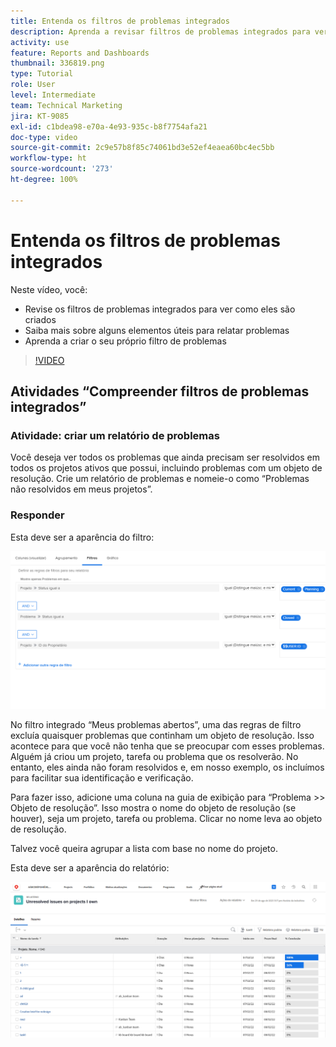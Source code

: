 ```yaml
---
title: Entenda os filtros de problemas integrados
description: Aprenda a revisar filtros de problemas integrados para ver como eles são criados e crie seu próprio filtro de problemas no Workfront.
activity: use
feature: Reports and Dashboards
thumbnail: 336819.png
type: Tutorial
role: User
level: Intermediate
team: Technical Marketing
jira: KT-9085
exl-id: c1bdea98-e70a-4e93-935c-b8f7754afa21
doc-type: video
source-git-commit: 2c9e57b8f85c74061bd3e52ef4eaea60bc4ec5bb
workflow-type: ht
source-wordcount: '273'
ht-degree: 100%

---
```


# Entenda os filtros de problemas integrados

Neste vídeo, você:

* Revise os filtros de problemas integrados para ver como eles são criados
* Saiba mais sobre alguns elementos úteis para relatar problemas
* Aprenda a criar o seu próprio filtro de problemas

>[!VIDEO](https://video.tv.adobe.com/v/3413831/?quality=12&learn=on&captions=por_br)


## Atividades “Compreender filtros de problemas integrados”


### Atividade: criar um relatório de problemas

Você deseja ver todos os problemas que ainda precisam ser resolvidos em todos os projetos ativos que possui, incluindo problemas com um objeto de resolução. Crie um relatório de problemas e nomeie-o como “Problemas não resolvidos em meus projetos”.

### Responder

Esta deve ser a aparência do filtro:

![Uma imagem da tela de criação de filtros de problemas](assets/opening-built-in-issue-filters-1.png)

No filtro integrado “Meus problemas abertos”, uma das regras de filtro excluía quaisquer problemas que continham um objeto de resolução. Isso acontece para que você não tenha que se preocupar com esses problemas. Alguém já criou um projeto, tarefa ou problema que os resolverão. No entanto, eles ainda não foram resolvidos e, em nosso exemplo, os incluímos para facilitar sua identificação e verificação.

Para fazer isso, adicione uma coluna na guia de exibição para “Problema >> Objeto de resolução”. Isso mostra o nome do objeto de resolução (se houver), seja um projeto, tarefa ou problema. Clicar no nome leva ao objeto de resolução.

Talvez você queira agrupar a lista com base no nome do projeto.

Esta deve ser a aparência do relatório:

![Uma imagem de um relatório de problemas](assets/opening-built-in-issue-filters-2.png)
